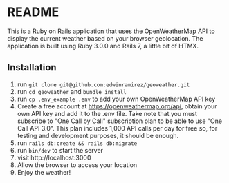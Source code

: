 # README

This is a Ruby on Rails application that uses the OpenWeatherMap API to display the 
current weather based on your browser geolocation. The application is built using Ruby 3.0.0 and 
Rails 7, a little bit of HTMX.

## Installation


1. run ```git clone git@github.com:edwinramirez/geoweather.git```
2. run ```cd geoweather``` and ```bundle install```
3. run ```cp .env_example .env``` to add your own OpenWeatherMap API key 
4. Create a free account at https://openweathermap.org/api, obtain your own API key and add 
   it to the .env file. Take note that you must subscribe to "One Call by Call" subscription 
   plan to be able to use "One Call API 3.0". This plan includes 1,000 API calls per day for 
   free so, for testing and development purposes, it should be enough. 
5. run ```rails db:create && rails db:migrate```
6. run ```bin/dev``` to start the server
7. visit http://localhost:3000
8. Allow the browser to access your location
9. Enjoy the weather!
